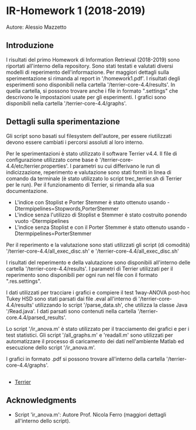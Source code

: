 # IR-Homework 1 (2018-2019)
Autore: Alessio Mazzetto

## Introduzione

I risultati del primo Homework di Information Retrieval (2018-2019) sono riportati all'interno della repository. Sono stati testati e valutati diversi modelli di reperimento dell'informazione. Per maggiori dettagli sulla sperimentazione si rimanda al report in '/homework1.pdf'. I risultati degli esperimenti sono disponibili nella cartella '/terrier-core-4.4/results'. In quella cartella, si possono trovare anche i file in formato ".settings" che descrivono le impostazioni usate per gli esperimenti. I grafici sono disponibili nella cartella '/terrier-core-4.4/graphs'.

## Dettagli sulla sperimentazione 

Gli script sono basati sul filesystem dell'autore, per essere riutilizzati devono essere cambiati i percorsi assoluti al loro interno.

Per le sperimentazioni è stato utilizzato il software Terrier v4.4. Il file di configurazione utilizzato come base è '/terrier-core-4.4/etc/terrier.properties'. I parametri su cui differivano le run di indicizzazione, reperimento e valutazione sono stati forniti in linea di comando da terminale (è stato utilizzato lo script trec_terrier.sh di Terrier per le run). Per il funzionamento di Terrier, si rimanda alla sua documentazione.

* L'indice con Stoplist e Porter Stemmer è stato ottenuto usando -Dtermpipelines=Stopwords,PorterStemmer 
* L'indice senza l'utilizzo di Stoplist e Stemmer è stato costruito ponendo vuoto -Dtermpipelines
* L'indice senza Stoplist e con il Porter Stemmer è stato ottenuto usando -Dtermpipelines=PorterStemmer

Per il reperimento e la valutazione sono stati utilizzati gli script (di comodità) '/terrier-core-4.4/all_exec_disc.sh' e '/terrier-core-4.4/all_exec_disc.sh'

I risultati del reperimento e della valutazione sono disponibili all'interno delle cartella '/terrier-core-4.4/results'. I parametri di Terrier utilizzati per il reperimento sono disponibili per ogni run nel file con il formato ".res.settings".

I dati utilizzati per tracciare i grafici e compiere il test 1way-ANOVA post-hoc Tukey HSD sono stati parsati dai file .eval all'interno di '/terrier-core-4.4/results' utilizzando lo script '/parse_data.sh', che utilizza la classe Java '/Read.java'. I dati parsati sono contenuti nella cartella '/terrier-core.4.4/parsed_results'.

Lo script '/ir_anova.m' è stato utilizzato per il tracciamento dei grafici e per i test statistici. Gli script '/all_graphs.m' e 'readall.m' sono utilizzati per automatizzare il processo di caricamento dei dati nell'ambiente Matlab ed esecuzione dello script '/ir_anova.m'.

I grafici in formato .pdf si possono trovare all'interno della cartella '/terrier-core-4.4/graphs'.

##

* [Terrier](http://www.terrier.org)

## Acknowledgments
* Script 'ir_anova.m': Autore Prof. Nicola Ferro (maggiori dettagli all'interno dello script). 
